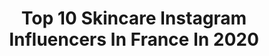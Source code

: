 ---
title: Top 10 Skincare Instagram Influencers In France In 2020
description: >-
  Find top skincare Instagram influencers in France in 2020. Most popular hashtags: #makeup #octolyfamily #skincareaddict #concours.
platform: Instagram
profiles:
  - username: "nora__eleos"
    fullname: >-
      Nora_Eleos 🐆
    location: "France"
    followers: 21517
    engagement: 476
    commentsToLikes: 0.071220
    id: ck6tz57kx7or70j71umcz776h
    verified: false
    hashtags: "#skincareroutine, #concoursinstagram, #routinebeaute, #travelgram"
  - username: "beautygardenoff"
    fullname: >-
      ☆𝓑𝓮𝓪𝓾𝓽𝔂 𝓰𝓪𝓻𝓭𝓮𝓷☆
    location: "France"
    followers: 7111
    engagement: 708
    commentsToLikes: 0.252892
    id: ck8tdne6u41gx0j78zeyk4siw
    verified: false
    hashtags: "#frenchbeauty, #revolutionmakeup, #meltcosmetics, #discoverunder20k"
  - username: "marnitorres"
    fullname: >-
      Marni Torres
    location: "France"
    followers: 66091
    engagement: 89
    commentsToLikes: 0.086920
    id: ck0u93rsy8vfn0i19e0fl4tw9
    verified: false
    hashtags: "#quarantinelife, #seoultosephora, #skinstagram, #makeupootd"
  - username: "tatiana_csts"
    fullname: >-
      🏵️ Tatiana 🏵️
    location: "France"
    followers: 2516
    engagement: 1775
    commentsToLikes: 0.487553
    id: ck15v0txxpc0u0i19imlo5uhs
    verified: false
    hashtags: "#produitnaturel, #masacrarevolution, #frenchsoap, #agriculturebiologique"
  - username: "adee.beauty"
    fullname: >-
      Adelyne
    location: "France"
    followers: 3428
    engagement: 1150
    commentsToLikes: 0.718175
    id: ck0vyf1wg3nrq0i191a2npqoe
    verified: false
    hashtags: "#produitsnaturels, #mesavantspremieres, #abhpalette, #rougealevre"
  - username: "m.soohee"
    fullname: >-
      Soo Hee
    location: "France"
    followers: 3774
    engagement: 1779
    commentsToLikes: 0.596069
    id: ck15umdxenvui0i19mfo9lvie
    verified: false
    hashtags: "#luxury, #stop, #texturetuesday, #loveyourself"
  - username: "skintillatebeauty"
    fullname: >-
      w i s m a a d
    location: "France"
    followers: 5417
    engagement: 576
    commentsToLikes: 0.237821
    id: ck8t6ezw4dd3m0j786ssoqznf
    verified: false
    hashtags: "#feedmyskin, #japanesebeauty, #octolyfamily"
  - username: "beautician_reem"
    fullname: >-
      Reemy  | ريم الاشرفي
    location: "France"
    followers: 150963
    engagement: 256
    commentsToLikes: 0.024617
    id: ck15qg83i2ow60i19bhq964e0
    verified: false
    hashtags: "#reemy, #paris, #brideparis, #3rdwedding"
  - username: "minimalist.comfort"
    fullname: >-
      Paris Daily ❘
    location: "France"
    followers: 4918
    engagement: 1200
    commentsToLikes: 0.067511
    id: ck5bugspxhray0i11orel9z4h
    verified: false
    hashtags: "#vintagebook, #confinementcreatif, #pastainparis, #bijou"
  - username: "beaute_glam"
    fullname: >-
      beaute_glam
    location: "France"
    followers: 16633
    engagement: 328
    commentsToLikes: 0.523075
    id: ck14ij7akfodu0i195m0p7var
    verified: false
    hashtags: "#concours, #offtheplastic, #beauteglamxstarbeautyig"
---